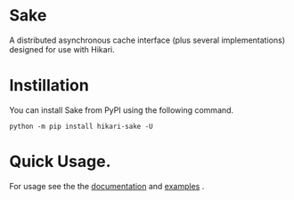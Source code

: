 # Sake

A distributed asynchronous cache interface (plus several implementations) designed for use with Hikari.

# Instillation

You can install Sake from PyPI using the following command.

```
python -m pip install hikari-sake -U
```

# Quick Usage.

For usage see the the [documentation](https://fasterspeeding.github.io/Sake/) and
[examples](https://github.com/FasterSpeeding/Sake/tree/master/examples) .
